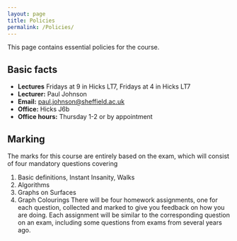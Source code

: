 ```yaml
---
layout: page
title: Policies
permalink: /Policies/
---
```


This page contains essential policies for the course.  


Basic facts
------
 - **Lectures** Fridays at 9 in Hicks LT7, Fridays at 4 in Hicks LT7
- **Lecturer:** Paul Johnson
 - **Email:** paul.johnson@sheffield.ac.uk
 - **Office:** Hicks J6b  
 - **Office hours:** Thursday 1-2 or by appointment


Marking
-------

The marks for this course are entirely based on the exam, which will consist of four mandatory questions covering
1. Basic definitions, Instant Insanity, Walks
2. Algorithms
3. Graphs on Surfaces
4. Graph Colourings
There will be four homework assignments, one for each question, collected and marked to give you feedback on how you are doing.  Each assignment will be similar to the corresponding question on an exam, including some questions from exams from several years ago.

